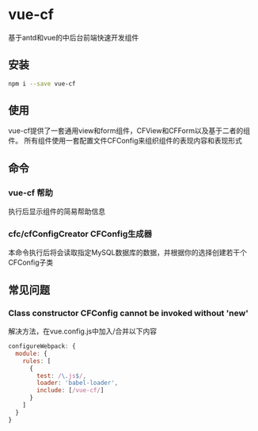 # vue-cf
基于antd和vue的中后台前端快速开发组件

## 安装
```sh
npm i --save vue-cf
```

## 使用
vue-cf提供了一套通用view和form组件，CFView和CFForm以及基于二者的组件。
所有组件使用一套配置文件CFConfig来组织组件的表现内容和表现形式

## 命令
### vue-cf 帮助
执行后显示组件的简易帮助信息

### cfc/cfConfigCreator CFConfig生成器
本命令执行后将会读取指定MySQL数据库的数据，并根据你的选择创建若干个CFConfig子类

## 常见问题
### Class constructor CFConfig cannot be invoked without 'new'
解决方法，在vue.config.js中加入/合并以下内容
```javascript
configureWebpack: {
  module: {
    rules: [
      {
        test: /\.js$/,
        loader: 'babel-loader',
        include: [/vue-cf/]
      }
    ]
  }
}
```
